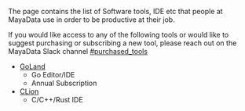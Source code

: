 The page contains the list of Software tools, IDE etc that people at MayaData use in order to be productive at their job.

If you would like access to any of the following tools or would like to suggest purchasing or subscribing a new tool, please reach out on the MayaData Slack channel [#purchased_tools](https://mayadata-team.slack.com/messages/purchased_tools)

* [GoLand](https://www.jetbrains.com/go/)
  - Go Editor/IDE
  - Annual Subscription
* [CLion](https://www.jetbrains.com/clion/)
  - C/C++/Rust IDE
